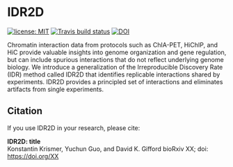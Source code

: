 # IDR2D

[![license: MIT](https://img.shields.io/badge/license-MIT-blue.svg)](https://opensource.org/licenses/MIT) [![Travis build status](https://travis-ci.org/kkrismer/idr2d.svg?branch=master)](https://travis-ci.org/kkrismer/idr2d) [![DOI](https://img.shields.io/badge/DOI-XX-blue.svg)](https://doi.org/XX)

Chromatin interaction data from protocols such as ChIA-PET, HiChIP, and HiC provide valuable insights into genome organization and gene regulation, but can include spurious interactions that do not reflect underlying genome biology. We introduce a generalization of the Irreproducible Discovery Rate (IDR) method called IDR2D that identifies replicable interactions shared by experiments. IDR2D provides a principled set of interactions and eliminates artifacts from single experiments.

## Citation

If you use IDR2D in your research, please cite:

**IDR2D: title**  
Konstantin Krismer, Yuchun Guo, and David K. Gifford
bioRxiv XX; doi: https://doi.org/XX

